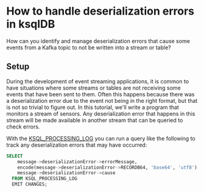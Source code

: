 <!-- title: How to handle deserialization errors in ksqlDB -->
<!-- description: In this tutorial, learn how to handle deserialization errors in ksqlDB, with step-by-step instructions and supporting code. -->

# How to handle deserialization errors in ksqlDB

How can you identify and manage deserialization errors that cause some events from a Kafka topic to not be written into a stream or table?


## Setup 

During the development of event streaming applications, it is common to have situations where some streams or tables are not receiving some events that have been sent to them. Often this happens because there was a deserialization error due to the event not being in the right format, but that is not so trivial to figure out. In this tutorial, we'll write a program that monitors a stream of sensors. Any deserialization error that happens in this stream will be made available in another stream that can be queried to check errors.

With the [KSQL_PROCESSING_LOG](https://docs.ksqldb.io/en/latest/reference/processing-log/#processing-log) you can run a query like the following
to track any deserialization errors that may have occurred:

```sql
SELECT
    message->deserializationError->errorMessage,
    encode(message->deserializationError->RECORDB64, 'base64', 'utf8') AS MSG,
    message->deserializationError->cause
  FROM KSQL_PROCESSING_LOG
  EMIT CHANGES;
```


